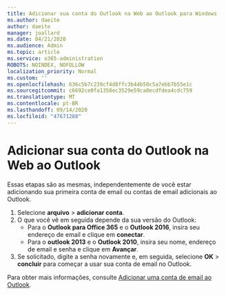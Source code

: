 ```yaml
---
title: Adicionar sua conta do Outlook na Web ao Outlook para Windows
ms.author: daeite
author: daeite
manager: joallard
ms.date: 04/21/2020
ms.audience: Admin
ms.topic: article
ms.service: o365-administration
ROBOTS: NOINDEX, NOFOLLOW
localization_priority: Normal
ms.custom: ''
ms.openlocfilehash: 636c5b7c239cf4d8ffc3b44b50c5a7ebb7b55e1c
ms.sourcegitcommit: c6692ce0fa1358ec3529e59ca0ecdfdea4cdc759
ms.translationtype: MT
ms.contentlocale: pt-BR
ms.lasthandoff: 09/14/2020
ms.locfileid: "47671288"
---
```

# <a name="add-your-outlook-on-the-web-account-to-outlook"></a>Adicionar sua conta do Outlook na Web ao Outlook

Essas etapas são as mesmas, independentemente de você estar adicionando sua primeira conta de email ou contas de email adicionais ao Outlook.

1. Selecione **arquivo**  >  **adicionar conta**.
1. O que você vê em seguida depende da sua versão do Outlook:
    - Para o **Outlook para Office 365** e o **Outlook 2016**, insira seu endereço de email e clique em **conectar**.
    - Para o **outlook 2013** e o **Outlook 2010**, insira seu nome, endereço de email e senha e clique em **Avançar**.
1. Se solicitado, digite a senha novamente e, em seguida, selecione **OK**  >  **concluir** para começar a usar sua conta de email no Outlook.

Para obter mais informações, consulte [Adicionar uma conta de email ao Outlook](https://support.office.com/article/6e27792a-9267-4aa4-8bb6-c84ef146101b).